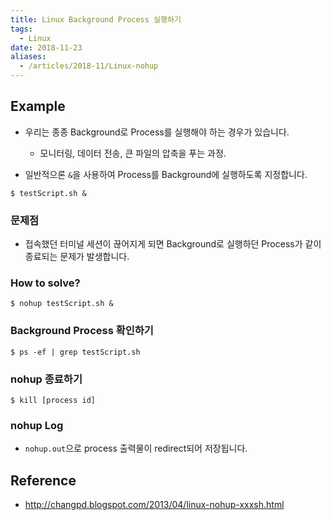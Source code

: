 ```yaml
---
title: Linux Background Process 실행하기
tags:
  - Linux
date: 2018-11-23
aliases: 
  - /articles/2018-11/Linux-nohup
---
```


## Example
- 우리는 종종 Background로 Process를 실행해야 하는 경우가 있습니다.
    - 모니터링, 데이터 전송, 큰 파일의 압축을 푸는 과정.

- 일반적으론 `&`을 사용하여 Process를 Background에 실행하도록 지정합니다.

```shell
$ testScript.sh &
```

### 문제점
- 접속했던 터미널 세션이 끊어지게 되면 Background로 실행하던 Process가 같이 종료되는 문제가 발생합니다.


### How to solve?
```shell
$ nohup testScript.sh &
```

### Background Process 확인하기
```shell
$ ps -ef | grep testScript.sh
```

### nohup 종료하기
```shell
$ kill [process id]
```

### nohup Log
- `nohup.out`으로 process 출력물이 redirect되어 저장됩니다.

## Reference
- <http://changpd.blogspot.com/2013/04/linux-nohup-xxxsh.html>
